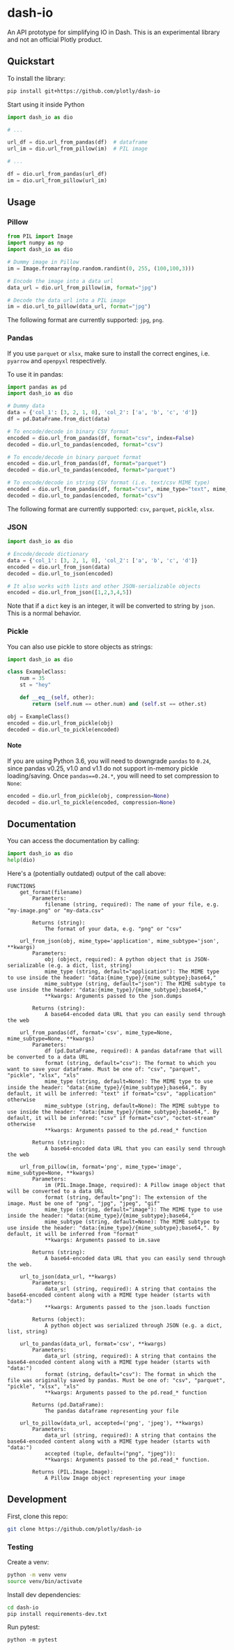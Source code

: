 # dash-io

An API prototype for simplifying IO in Dash. This is an experimental library and not an official Plotly product.

## Quickstart

To install the library:
```bash
pip install git+https://github.com/plotly/dash-io
```

Start using it inside Python
```python
import dash_io as dio

# ...

url_df = dio.url_from_pandas(df)  # dataframe
url_im = dio.url_from_pillow(im)  # PIL image

# ...

df = dio.url_from_pandas(url_df)
im = dio.url_from_pillow(url_im)
```

## Usage

### Pillow

```python
from PIL import Image
import numpy as np
import dash_io as dio

# Dummy image in Pillow
im = Image.fromarray(np.random.randint(0, 255, (100,100,3)))

# Encode the image into a data url
data_url = dio.url_from_pillow(im, format="jpg")

# Decode the data url into a PIL image
im = dio.url_to_pillow(data_url, format="jpg")
```

The following format are currently supported: `jpg`, `png`.

### Pandas

If you use `parquet` or `xlsx`, make sure to install the correct engines, i.e. `pyarrow` and `openpyxl` respectively.

To use it in pandas:
```python
import pandas as pd
import dash_io as dio

# Dummy data
data = {'col_1': [3, 2, 1, 0], 'col_2': ['a', 'b', 'c', 'd']}
df = pd.DataFrame.from_dict(data)

# To encode/decode in binary CSV format
encoded = dio.url_from_pandas(df, format="csv", index=False)
decoded = dio.url_to_pandas(encoded, format="csv")

# To encode/decode in binary parquet format
encoded = dio.url_from_pandas(df, format="parquet")
decoded = dio.url_to_pandas(encoded, format="parquet")

# To encode/decode in string CSV format (i.e. text/csv MIME type)
encoded = dio.url_from_pandas(df, format="csv", mime_type="text", mime_subtype="csv", index=False)
decoded = dio.url_to_pandas(encoded, format="csv")
```

The following format are currently supported: `csv`, `parquet`, `pickle`, `xlsx`.


### JSON

```python
import dash_io as dio

# Encode/decode dictionary
data = {'col_1': [3, 2, 1, 0], 'col_2': ['a', 'b', 'c', 'd']}
encoded = dio.url_from_json(data)
decoded = dio.url_to_json(encoded)

# It also works with lists and other JSON-serializable objects
encoded = dio.url_from_json([1,2,3,4,5])
```

Note that if a `dict` key is an integer, it will be converted to string by `json`. This is a normal behavior.

### Pickle

You can also use pickle to store objects as strings:
```python
import dash_io as dio

class ExampleClass:
    num = 35
    st = "hey"

    def __eq__(self, other):
        return (self.num == other.num) and (self.st == other.st)

obj = ExampleClass()
encoded = dio.url_from_pickle(obj)
decoded = dio.url_to_pickle(encoded)
```

#### Note

If you are using Python 3.6, you will need to downgrade `pandas` to `0.24`, since pandas v0.25, v1.0 and v1.1 do not support in-memory pickle loading/saving. Once `pandas==0.24.*`, you will need to set compression to `None`:
```python
encoded = dio.url_from_pickle(obj, compression=None)
decoded = dio.url_to_pickle(encoded, compression=None)
```

## Documentation

You can access the documentation by calling:
```python
import dash_io as dio
help(dio)
```

Here's a (potentially outdated) output of the call above:
```
FUNCTIONS
    get_format(filename)
        Parameters:
            filename (string, required): The name of your file, e.g. "my-image.png" or "my-data.csv"
        
        Returns (string):
            The format of your data, e.g. "png" or "csv"
    
    url_from_json(obj, mime_type='application', mime_subtype='json', **kwargs)
        Parameters:
            obj (object, required): A python object that is JSON-serializable (e.g. a dict, list, string)
            mime_type (string, default="application"): The MIME type to use inside the header: "data:{mime_type}/{mime_subtype};base64,"
            mime_subtype (string, default="json"): The MIME subtype to use inside the header: "data:{mime_type}/{mime_subtype};base64,"
            **kwargs: Arguments passed to the json.dumps
        
        Returns (string):
            A base64-encoded data URL that you can easily send through the web
    
    url_from_pandas(df, format='csv', mime_type=None, mime_subtype=None, **kwargs)
        Parameters:
            df (pd.DataFrame, required): A pandas dataframe that will be converted to a data URL
            format (string, default="csv"): The format to which you want to save your dataframe. Must be one of: "csv", "parquet", "pickle", "xlsx", "xls"
            mime_type (string, default=None): The MIME type to use inside the header: "data:{mime_type}/{mime_subtype};base64,". By default, it will be inferred: "text" if format="csv", "application" otherwise
            mime_subtype (string, default=None): The MIME subtype to use inside the header: "data:{mime_type}/{mime_subtype};base64,". By default, it will be inferred: "csv" if format="csv", "octet-stream" otherwise
            **kwargs: Arguments passed to the pd.read_* function
        
        Returns (string):
            A base64-encoded data URL that you can easily send through the web
    
    url_from_pillow(im, format='png', mime_type='image', mime_subtype=None, **kwargs)
        Parameters:
            im (PIL.Image.Image, required): A Pillow image object that will be converted to a data URL
            format (string, default="png"): The extension of the image. Must be one of "png", "jpg", "jpeg", "gif"
            mime_type (string, default="image"): The MIME type to use inside the header: "data:{mime_type}/{mime_subtype};base64,"
            mime_subtype (string, default=None): The MIME subtype to use inside the header: "data:{mime_type}/{mime_subtype};base64,". By default, it will be inferred from "format"
            **kwargs: Arguments passed to im.save
        
        Returns (string):
            A base64-encoded data URL that you can easily send through the web.
    
    url_to_json(data_url, **kwargs)
        Parameters:
            data_url (string, required): A string that contains the base64-encoded content along with a MIME type header (starts with "data:")
            **kwargs: Arguments passed to the json.loads function
        
        Returns (object):
            A python object was serialized through JSON (e.g. a dict, list, string)
    
    url_to_pandas(data_url, format='csv', **kwargs)
        Parameters:
            data_url (string, required): A string that contains the base64-encoded content along with a MIME type header (starts with "data:")
            format (string, default="csv"): The format in which the file was originally saved by pandas. Must be one of: "csv", "parquet", "pickle", "xlsx", "xls"
            **kwargs: Arguments passed to the pd.read_* function
        
        Returns (pd.DataFrame):
            The pandas dataframe representing your file
    
    url_to_pillow(data_url, accepted=('png', 'jpeg'), **kwargs)
        Parameters:
            data_url (string, required): A string that contains the base64-encoded content along with a MIME type header (starts with "data:")
            accepted (tuple, default=("png", "jpeg")): 
            **kwargs: Arguments passed to the pd.read_* function.
        
        Returns (PIL.Image.Image):
            A Pillow Image object representing your image
```


## Development

First, clone this repo:
```bash
git clone https://github.com/plotly/dash-io
```

### Testing

Create a venv:
```bash
python -m venv venv
source venv/bin/activate
```

Install dev dependencies:
```bash
cd dash-io
pip install requirements-dev.txt
```

Run pytest:
```
python -m pytest
```